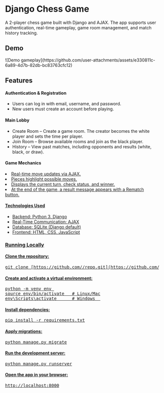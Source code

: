 <h1>Django Chess Game</h1>

A 2-player chess game built with Django and AJAX.
The app supports user authentication, real-time gameplay, game room management, and match history tracking.

<h2>Demo</h2>
![Demo gameplay](https://github.com/user-attachments/assets/e330811c-6a89-4d7b-82db-bc83763cfc12)

 <h2>Features</h2>
<h4>Authentication & Registration</h4>
<ul>
<li>Users can log in with email, username, and password.</li>

<li>New users must create an account before playing.</li>
</ul>
<h4>Main Lobby</h4>
<ul>
<li>Create Room – Create a game room. The creator becomes the white player and sets the time per player.</li>

<li>Join Room – Browse available rooms and join as the black player.</li>

<li>History – View past matches, including opponents and results (white, black, or draw).</li>
</ul>
<h4>Game Mechanics</h4>
<u>
<li>Real-time move updates via AJAX.</li>

<li>Pieces highlight possible moves.</li>

<li>Displays the current turn, check status, and winner.</li>

<li>At the end of the game, a result message appears with a Rematch button.</li>
</ul>
<h4> Technologies Used</h4>
<ul>
<li>Backend: Python 3, Django</li>

<li>Real-Time Communication: AJAX</li>

<li>Database: SQLite (Django default)</li>

<li>Frontend: HTML, CSS, JavaScript</li>
</ul>
<h3>Running Locally</h3>

<h4>Clone the repository:</h4>

<pre>git clone [https://github.com/<username>/repo.git](https://github.com/ioanavlad3/chess-django)
</pre>


<h4>Create and activate a virtual environment:</h4>

<pre>python -m venv env 
source env/bin/activate   # Linux/Mac
env\Scripts\activate      # Windows  </pre>


<h4>Install dependencies:</h4>

<pre>pip install -r requirements.txt</pre>


<h4>Apply migrations:</h4>

<pre>python manage.py migrate</pre>


<h4>Run the development server:</h4>

<pre>python manage.py runserver</pre>


<h4>Open the app in your browser:</h4>
<pre>http://localhost:8000</pre>
